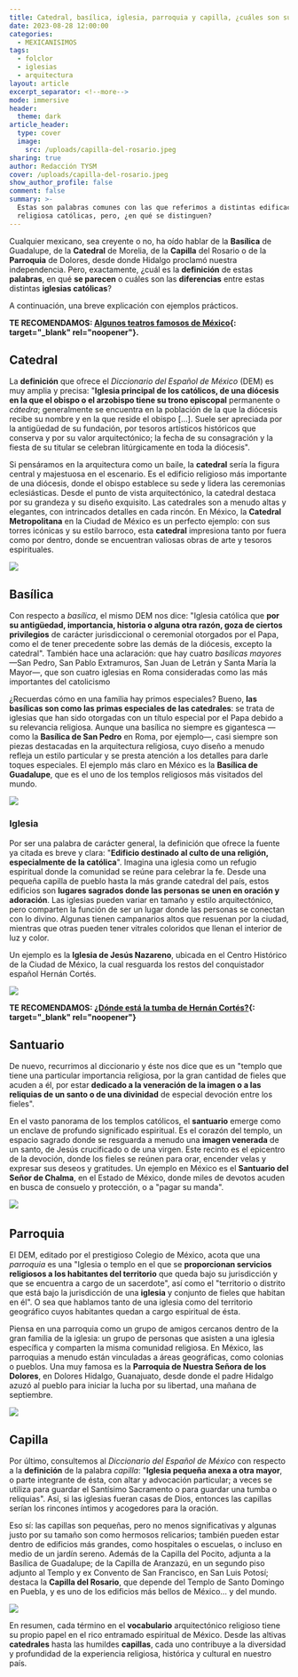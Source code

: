 ```yaml
---
title: Catedral, basílica, iglesia, parroquia y capilla, ¿cuáles son sus diferencias?
date: 2023-08-28 12:00:00
categories:
  - MEXICANISIMOS
tags:
  - folclor
  - iglesias
  - arquitectura
layout: article
excerpt_separator: <!--more-->
mode: immersive
header:
  theme: dark
article_header:
  type: cover
  image:
    src: /uploads/capilla-del-rosario.jpeg
sharing: true
author: Redacción TYSM
cover: /uploads/capilla-del-rosario.jpeg
show_author_profile: false
comment: false
summary: >-
  Estas son palabras comunes con las que referimos a distintas edificaciones
  religiosa católicas, pero, ¿en qué se distinguen?
---
```

Cualquier mexicano, sea creyente o no, ha oído hablar de la **Basílica** de Guadalupe, de la **Catedral** de Morelia, de la **Capilla** del Rosario o de la **Parroquia** de Dolores, desde donde Hidalgo proclamó nuestra independencia. Pero, exactamente, ¿cuál es la **definición** de estas **palabras**, en qué **se parecen** o cuáles son las **diferencias** entre estas distintas **iglesias católicas**?

A continuación, una breve explicación con ejemplos prácticos.

**TE RECOMENDAMOS:​​ [Algunos teatros famosos de México](https://blog.tonoysumariachi.com/cultura/2022/09/06/algunos-teatros-famosos-de-mexico.html){: target="_blank" rel="noopener"}.**

## Catedral

La **definición** que ofrece el *Diccionario del Español de México*&nbsp;(DEM) es muy amplia y precisa: "**Iglesia principal de los católicos, de una diócesis en la que el obispo o el arzobispo tiene su trono episcopal** permanente o *cátedra*; generalmente se encuentra en la población de la que la diócesis recibe su nombre y en la que reside el obispo \[…\]. Suele ser apreciada por la antigüedad de su fundación, por tesoros artísticos históricos que conserva y por su valor arquitectónico; la fecha de su consagración y la fiesta de su titular se celebran litúrgicamente en toda la diócesis".

Si pensáramos en la arquitectura como un baile, la **catedral** sería la figura central y majestuosa en el escenario. Es el edificio religioso más importante de una diócesis, donde el obispo establece su sede y lidera las ceremonias eclesiásticas. Desde el punto de vista arquitectónico, la catedral destaca por su grandeza y su diseño exquisito. Las catedrales son a menudo altas y elegantes, con intrincados detalles en cada rincón. En México, la **Catedral Metropolitana** en la Ciudad de México es un perfecto ejemplo: con sus torres icónicas y su estilo barroco, esta **catedral** impresiona tanto por fuera como por dentro, donde se encuentran valiosas obras de arte y tesoros espirituales.

![](https://upload.wikimedia.org/wikipedia/commons/thumb/9/9e/Mexico_City_Metropolitan_Cathedral1.jpg/1024px-Mexico_City_Metropolitan_Cathedral1.jpg)

## Basílica

Con respecto a *basílica*, el mismo DEM nos dice: "Iglesia católica que **por su antigüedad, importancia, historia o alguna otra razón, goza de ciertos privilegios** de carácter jurisdiccional o ceremonial otorgados por el Papa, como el de tener precedente sobre las demás de la diócesis, excepto la catedral". También hace una aclaración: que hay cuatro *basílicas mayores* —San Pedro, San Pablo Extramuros, San Juan de Letrán y Santa María la Mayor—, que son cuatro iglesias en Roma consideradas como las más importantes del catolicismo&nbsp;

¿Recuerdas cómo en una familia hay primos especiales? Bueno, **las basílicas son como las primas especiales de las catedrales**\: se trata de iglesias que han sido otorgadas con un título especial por el Papa debido a su relevancia religiosa. Aunque una basílica no siempre es gigantesca —como la **Basílica de San Pedro** en Roma, por ejemplo—, casi siempre son piezas destacadas en la arquitectura religiosa, cuyo diseño a menudo refleja un estilo particular y se presta atención a los detalles para darle toques especiales. El ejemplo más claro en México es la **Basílica de Guadalupe**, que es el uno de los templos religiosos más visitados del mundo.

![](https://upload.wikimedia.org/wikipedia/commons/thumb/6/69/Basilica_of_Our_Lady_of_Guadalupe%2C_ArmAg.JPG/1024px-Basilica_of_Our_Lady_of_Guadalupe%2C_ArmAg.JPG)

### Iglesia

Por ser una palabra de carácter general, la definición que ofrece la fuente ya citada es breve y clara: "**Edificio destinado al culto de una religión, especialmente de la católica**". Imagina una iglesia como un refugio espiritual donde la comunidad se reúne para celebrar la fe. Desde una pequeña capilla de pueblo hasta la más grande catedral del país, estos edificios son **lugares sagrados donde las personas se unen en oración y adoración**. Las iglesias pueden variar en tamaño y estilo arquitectónico, pero comparten la función de ser un lugar donde las personas se conectan con lo divino. Algunas tienen campanarios altos que resuenan por la ciudad, mientras que otras pueden tener vitrales coloridos que llenan el interior de luz y color.

Un ejemplo es la **Iglesia de Jesús Nazareno**, ubicada en el Centro Histórico de la Ciudad de México, la cual resguarda los restos del conquistador español Hernán Cortés.

![](https://upload.wikimedia.org/wikipedia/commons/thumb/3/35/Templo_del_hospitald_de_jesus.jpg/1024px-Templo_del_hospitald_de_jesus.jpg)

**TE RECOMENDAMOS: [¿Dónde está la tumba de Hernán Cortés?](https://blog.tonoysumariachi.com/historia/2022/06/14/donde-esta-la-tumba-de-hernan-cortes.html){: target="_blank" rel="noopener"}**

## Santuario

De nuevo, recurrimos al diccionario y éste nos dice que es un "templo que tiene una particular importancia religiosa, por la gran cantidad de fieles que acuden a él, por estar **dedicado a la veneración de la imagen o a las reliquias de un santo o de una divinidad** de especial devoción entre los fieles".

En el vasto panorama de los templos católicos, el **santuario** emerge como un enclave de profundo significado espiritual. Es el corazón del templo, un espacio sagrado donde se resguarda a menudo una **imagen venerada** de un santo, de Jesús crucificado o de una virgen. Este recinto es el epicentro de la devoción, donde los fieles se reúnen para orar, encender velas y expresar sus deseos y gratitudes. Un ejemplo en México es el **Santuario del Señor de Chalma**, en el Estado de México, donde miles de devotos acuden en busca de consuelo y protección, o a "pagar su manda".

![](https://upload.wikimedia.org/wikipedia/commons/thumb/8/85/Retablo_principal_del_Santuario_del_Se%C3%B1or_de_Chalma_-_4.jpg/768px-Retablo_principal_del_Santuario_del_Se%C3%B1or_de_Chalma_-_4.jpg)&nbsp;

## Parroquia

El DEM, editado por el prestigioso Colegio de México, acota que una *parroquia* es una "Iglesia o templo en el que se **proporcionan servicios religiosos a los habitantes del territorio** que queda bajo su jurisdicción y que se encuentra a cargo de un sacerdote", así como el "territorio o distrito que está bajo la jurisdicción de una **iglesia** y conjunto de fieles que habitan en él". O sea que hablamos tanto de una iglesia como del territorio geográfico cuyos habitantes quedan a cargo espiritual de ésta.

Piensa en una parroquia como un grupo de amigos cercanos dentro de la gran familia de la iglesia: un grupo de personas que asisten a una iglesia específica y comparten la misma comunidad religiosa. En México, las parroquias a menudo están vinculadas a áreas geográficas, como colonias o pueblos. Una muy famosa es la **Parroquia de Nuestra Señora de los Dolores**, en Dolores Hidalgo, Guanajuato, desde donde el padre Hidalgo azuzó al pueblo para iniciar la lucha por su libertad, una mañana de septiembre.

![](https://upload.wikimedia.org/wikipedia/commons/thumb/6/63/Parroquia_de_Nuestra_Se%C3%B1ora_de_los_Dolores_en_Dolores_Hidalgo%2C_Guanajuato%2C_M%C3%A9xico.jpg/960px-Parroquia_de_Nuestra_Se%C3%B1ora_de_los_Dolores_en_Dolores_Hidalgo%2C_Guanajuato%2C_M%C3%A9xico.jpg)

## Capilla

Por último, consultemos al *Diccionario del Español de México* con respecto a la **definición** de la palabra *capilla*\: "**Iglesia pequeña anexa a otra mayor**, o parte integrante de ésta, con altar y advocación particular; a veces se utiliza para guardar el Santísimo Sacramento o para guardar una tumba o reliquias". Así, si las iglesias fueran casas de Dios, entonces las capillas serían los rincones íntimos y acogedores para la oración.

Eso sí: las capillas son pequeñas, pero no menos significativas y algunas justo por su tamaño son como hermosos relicarios; también pueden estar dentro de edificios más grandes, como hospitales o escuelas, o incluso en medio de un jardín sereno. Además de la Capilla del Pocito, adjunta a la Basílica de Guadalupe; de la Capilla de Aranzazú, en un segundo piso adjunto al Templo y ex Convento de San Francisco, en San Luis Potosí; destaca la **Capilla del Rosario**, que depende del Templo de Santo Domingo en Puebla, y es uno de los edificios más bellos de México… y del mundo.

![](https://upload.wikimedia.org/wikipedia/commons/thumb/c/c4/Vista_de_la_Capilla_del_Rosario%2C_Puebla.jpg/1024px-Vista_de_la_Capilla_del_Rosario%2C_Puebla.jpg)

En resumen, cada término en el **vocabulario** arquitectónico religioso tiene su propio papel en el rico entramado espiritual de México. Desde las altivas **catedrales** hasta las humildes **capillas**, cada uno contribuye a la diversidad y profundidad de la experiencia religiosa, histórica y cultural en nuestro país.